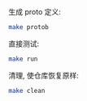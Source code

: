 生成 proto 定义:

```bash
make protob
```

直接测试:

```bash
make run
```

清理, 使仓库恢复原样:

```bash
make clean
```
